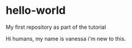 # hello-world
My first repository as part of the tutorial

Hi humans, my name is vanessa i'm new to this. 
